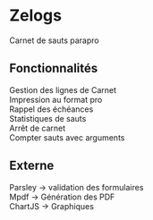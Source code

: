 # Zelogs
Carnet de sauts parapro

## Fonctionnalités
Gestion des lignes de Carnet  
Impression au format pro  
Rappel des échéances  
Statistiques de sauts  
Arrêt de carnet  
Compter sauts avec arguments


## Externe
Parsley -> validation des formulaires  
Mpdf -> Génération des PDF  
ChartJS -> Graphiques  
